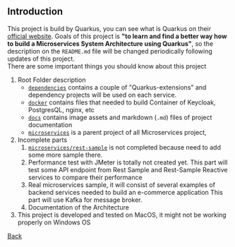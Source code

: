 ## Introduction
This project is build by Quarkus, you can see what is Quarkus on their [official website](https://quarkus.io).
Goals of this project is <strong>"to learn and find a better way how to build a Microservices System Architecture using Quarkus"</strong>,
so the description on the ``README.md`` file will be changed periodically following updates of this project. <br/>
There are some important things you should know about this project
1. Root Folder description
    - [`dependencies`](/dependencies) contains a couple of "Quarkus-extensions" and dependency projects will be used on each service.
    - [`docker`](/docker) contains files that needed to build Container of Keycloak, PostgresQL, nginx, etc
    - [`docs`](/docs) contains image assets and markdown (`.md`) files of project documentation
    - [`microservices`](/microservices) is a parent project of all Microservices project,
2. Incomplete parts
    1. [``microservices/rest-sample``](/microservices/rest-sample) is not completed because need to add some more sample there.
    2. Performance test with JMeter is totally not created yet.
       This part will test some API endpoint from Rest Sample and Rest-Sample Reactive services to compare their performance
    3. Real microservices sample, it will consist of several examples of backend services needed to build an e-commerce application
       This part will use Kafka for message broker.
    4. Documentation of the Architecture
3. This project is developed and tested on MacOS, it might not be working properly on Windows OS

[Back](../README.md)